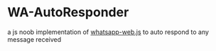 # WA-AutoResponder
a js noob implementation of [whatsapp-web.js](https://github.com/pedroslopez/whatsapp-web.js) to auto respond to any message received
